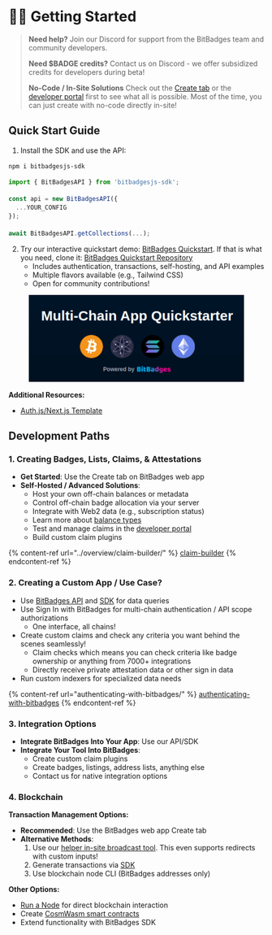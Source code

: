 # 🚴‍♂️ Getting Started

> **Need help?** Join our Discord for support from the BitBadges team and community developers.
>
> **Need $BADGE credits?** Contact us on Discord - we offer subsidized credits for developers during beta!
>
> **No-Code / In-Site Solutions** Check out the [Create tab](https://bitbadges.io/create) or the [developer portal](https://bitbadges.io/developer) first to see what all is possible. Most of the time, you can just create with no-code directly in-site!

## Quick Start Guide

1. Install the SDK and use the API:

```bash
npm i bitbadgesjs-sdk
```

```ts
import { BitBadgesAPI } from 'bitbadgesjs-sdk';

const api = new BitBadgesAPI({
  ...YOUR_CONFIG
});

await BitBadgesAPI.getCollections(...);
```

2. Try our interactive quickstart demo: [BitBadges Quickstart](https://bitbadges.io/quickstart). If that is what you need, clone it: [BitBadges Quickstart Repository](https://github.com/BitBadges/bitbadges-quickstart)
   * Includes authentication, transactions, self-hosting, and API examples
   * Multiple flavors available (e.g., Tailwind CSS)
   * Open for community contributions!

<figure><img src="../.gitbook/assets/image (125).png" alt=""><figcaption></figcaption></figure>

**Additional Resources:**

* [Auth.js/Next.js Template](https://github.com/BitBadges/bitbadges-authjs-example)

## Development Paths

### 1. Creating Badges, Lists, Claims, & Attestations

* **Get Started**: Use the Create tab on BitBadges web app
* **Self-Hosted / Advanced Solutions**:
  * Host your own off-chain balances or metadata
  * Control off-chain badge allocation via your server
  * Integrate with Web2 data (e.g., subscription status)
  * Learn more about [balance types](core-concepts/balances-transfers/balance-types.md)
  * Test and manage claims in the [developer portal](https://bitbadges.io/developer)
  * Build custom claim plugins

{% content-ref url="../overview/claim-builder/" %}
[claim-builder](../overview/claim-builder/)
{% endcontent-ref %}

### 2. Creating a Custom App / Use Case?

* Use [BitBadges API](bitbadges-api/api.md) and [SDK](bitbadges-sdk/) for data queries
* Use Sign In with BitBadges for multi-chain authentication / API scope authorizations
  * One interface, all chains!
* Create custom claims and check any criteria you want behind the scenes seamlessly!
  * Claim checks which means you can check criteria like badge ownership or anything from 7000+ integrations
  * Directly receive private attestation data or other sign in data
* Run custom indexers for specialized data needs

{% content-ref url="authenticating-with-bitbadges/" %}
[authenticating-with-bitbadges](authenticating-with-bitbadges/)
{% endcontent-ref %}

### 3. Integration Options

* **Integrate BitBadges Into Your App**: Use our API/SDK
* **Integrate Your Tool Into BitBadges**:
  * Create custom claim plugins
  * Create badges, listings, address lists, anything else
  * Contact us for native integration options

### 4. Blockchain

**Transaction Management Options:**

* **Recommended**: Use the BitBadges web app Create tab
* **Alternative Methods**:
  1. Use our [helper in-site broadcast tool](create-and-broadcast-txs/sign-+-broadcast-bitbadges.io.md). This even supports redirects with custom inputs!
  2. Generate transactions via [SDK](create-and-broadcast-txs/)
  3. Use blockchain node CLI (BitBadges addresses only)

**Other Options:**

* [Run a Node](bitbadges-blockchain/run-a-node/) for direct blockchain interaction
* Create [CosmWasm smart contracts](bitbadges-blockchain/create-a-wasm-contract.md)
* Extend functionality with BitBadges SDK
